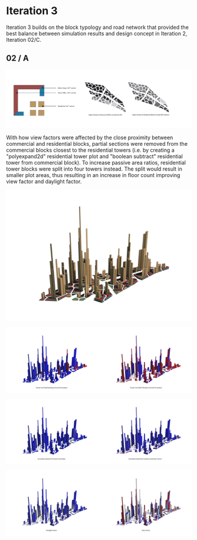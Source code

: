 # Iteration 3

Iteration 3 builds on the block typology and road network that provided the best balance between simulation results and design concept in Iteration 2, Iteration 02/C.

## 02 / A
![Typology Diagram](./imgs/t3r1_diagram.png)

With how view factors were affected by the close proximity between commercial and residential blocks, partial sections were removed from the commercial blocks closest to the residential towers (i.e. by creating a "polyexpand2d" residential tower plot and "boolean subtract" residential tower from commercial block). To increase passive area ratios, residential tower blocks were split into four towers instead. The split would result in smaller plot areas, thus resulting in an increase in floor count improving view factor and daylight factor.

![Overall Render](./imgs/edited_t3r1.png)

!["Good Building" and "Good Window" Simulation](./imgs/t3r1_gbgw.png)

![Passive Area Ratio and View Factor](./imgs/t3r1_passiveview.png)

![Daylight Factor and Solar Factor](./imgs/t3r1_daylightsolar.png)

